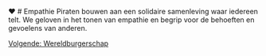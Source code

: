 ❤️ # Empathie
Piraten bouwen aan een solidaire samenleving waar iedereen telt. We geloven in het tonen van empathie en begrip voor de behoeften en gevoelens van anderen.

[Volgende: Wereldburgerschap](Wereldburgerschap.md)
